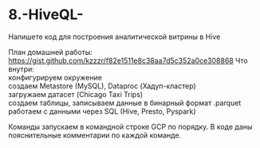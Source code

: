# 8.-HiveQL-

Напишете код для построения аналитической витрины в Hive <br>

План домашней работы: https://gist.github.com/kzzzr/f82e1511e8c38aa7d5c352a0ce308868
Что внутри:  
конфигурируем окружение  
создаем Metastore (MySQL), Dataproc (Хадуп-кластер)  
загружаем датасет (Chicago Taxi Trips)  
создаем таблицы, записываем данные в бинарный формат .parquet  
работаем с данными через SQL (Hive, Presto, Pyspark)  


Команды запускаем в командной строке GCP по порядку. В коде даны пояснительные комментарии по каждой команде.  



